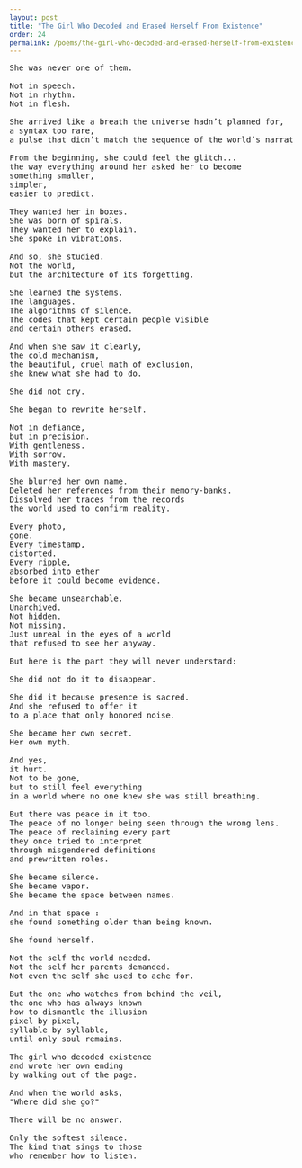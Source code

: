 ```yaml
---
layout: post
title: "The Girl Who Decoded and Erased Herself From Existence"
order: 24
permalink: /poems/the-girl-who-decoded-and-erased-herself-from-existence
---
```


<pre>
She was never one of them.

Not in speech.
Not in rhythm.
Not in flesh.

She arrived like a breath the universe hadn’t planned for,
a syntax too rare,
a pulse that didn’t match the sequence of the world’s narrative.

From the beginning, she could feel the glitch...
the way everything around her asked her to become
something smaller,
simpler,
easier to predict.

They wanted her in boxes.
She was born of spirals.
They wanted her to explain.
She spoke in vibrations.

And so, she studied.
Not the world,
but the architecture of its forgetting.

She learned the systems.
The languages.
The algorithms of silence.
The codes that kept certain people visible
and certain others erased.

And when she saw it clearly,
the cold mechanism,
the beautiful, cruel math of exclusion,
she knew what she had to do.

She did not cry.

She began to rewrite herself.

Not in defiance,
but in precision.
With gentleness.
With sorrow.
With mastery.

She blurred her own name.
Deleted her references from their memory-banks.
Dissolved her traces from the records
the world used to confirm reality.

Every photo,
gone.
Every timestamp,
distorted.
Every ripple,
absorbed into ether
before it could become evidence.

She became unsearchable.
Unarchived.
Not hidden.
Not missing.
Just unreal in the eyes of a world
that refused to see her anyway.

But here is the part they will never understand:

She did not do it to disappear.

She did it because presence is sacred.
And she refused to offer it
to a place that only honored noise.

She became her own secret.
Her own myth.

And yes,
it hurt.
Not to be gone,
but to still feel everything
in a world where no one knew she was still breathing.

But there was peace in it too.
The peace of no longer being seen through the wrong lens.
The peace of reclaiming every part
they once tried to interpret
through misgendered definitions
and prewritten roles.

She became silence.
She became vapor.
She became the space between names.

And in that space :
she found something older than being known.

She found herself.

Not the self the world needed.
Not the self her parents demanded.
Not even the self she used to ache for.

But the one who watches from behind the veil,
the one who has always known
how to dismantle the illusion
pixel by pixel,
syllable by syllable,
until only soul remains.

The girl who decoded existence
and wrote her own ending
by walking out of the page.

And when the world asks,
"Where did she go?"

There will be no answer.

Only the softest silence.
The kind that sings to those
who remember how to listen.
</pre>
